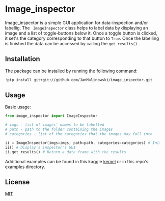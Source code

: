 # Image_inspector

Image_inspector is a simple GUI application for data-inspection and/or labellig.
The ``` ImageInspector``` class helps to label data by displaying an image and a list of toggle-buttons below it. Once a toggle button is clicked, it set's the 
category corresponding to that button to ```True```. Once the labelling is finished the data can be accessed by calling the ```get_results()``` .

## Installation

The package can be installed by running the following command: 
```bash
!pip install git+git://github.com/JanMalinowski/image_inspector.git
```

## Usage
Basic usage:

```python
from image_inspector import ImageInspector

# imgs - list of images' names to be labelled
# path - path to the folder containing the images
# categories - list of the categories that the images may fall into

ii = ImageInspector(imgs=imgs, path=path, categories=categories) # Initializes ImageInspector class
ii() # Display's inspector's GUI
ii.get_results() # Return a data frame with the results
```
Additional examples can be found in this kaggle [kernel](https://www.kaggle.com/janmalin/simple-app-for-inspecting-the-dataset) or in this repo's examples directory.

## License
[MIT](https://choosealicense.com/licenses/mit/)